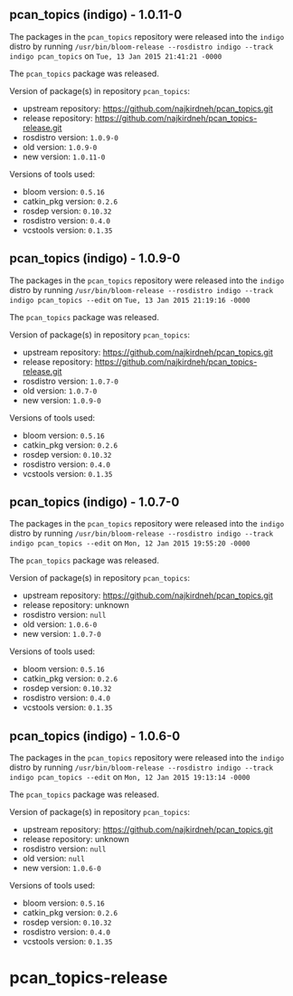 ## pcan_topics (indigo) - 1.0.11-0

The packages in the `pcan_topics` repository were released into the `indigo` distro by running `/usr/bin/bloom-release --rosdistro indigo --track indigo pcan_topics` on `Tue, 13 Jan 2015 21:41:21 -0000`

The `pcan_topics` package was released.

Version of package(s) in repository `pcan_topics`:
- upstream repository: https://github.com/najkirdneh/pcan_topics.git
- release repository: https://github.com/najkirdneh/pcan_topics-release.git
- rosdistro version: `1.0.9-0`
- old version: `1.0.9-0`
- new version: `1.0.11-0`

Versions of tools used:
- bloom version: `0.5.16`
- catkin_pkg version: `0.2.6`
- rosdep version: `0.10.32`
- rosdistro version: `0.4.0`
- vcstools version: `0.1.35`


## pcan_topics (indigo) - 1.0.9-0

The packages in the `pcan_topics` repository were released into the `indigo` distro by running `/usr/bin/bloom-release --rosdistro indigo --track indigo pcan_topics --edit` on `Tue, 13 Jan 2015 21:19:16 -0000`

The `pcan_topics` package was released.

Version of package(s) in repository `pcan_topics`:
- upstream repository: https://github.com/najkirdneh/pcan_topics.git
- release repository: https://github.com/najkirdneh/pcan_topics-release.git
- rosdistro version: `1.0.7-0`
- old version: `1.0.7-0`
- new version: `1.0.9-0`

Versions of tools used:
- bloom version: `0.5.16`
- catkin_pkg version: `0.2.6`
- rosdep version: `0.10.32`
- rosdistro version: `0.4.0`
- vcstools version: `0.1.35`


## pcan_topics (indigo) - 1.0.7-0

The packages in the `pcan_topics` repository were released into the `indigo` distro by running `/usr/bin/bloom-release --rosdistro indigo --track indigo pcan_topics --edit` on `Mon, 12 Jan 2015 19:55:20 -0000`

The `pcan_topics` package was released.

Version of package(s) in repository `pcan_topics`:
- upstream repository: https://github.com/najkirdneh/pcan_topics.git
- release repository: unknown
- rosdistro version: `null`
- old version: `1.0.6-0`
- new version: `1.0.7-0`

Versions of tools used:
- bloom version: `0.5.16`
- catkin_pkg version: `0.2.6`
- rosdep version: `0.10.32`
- rosdistro version: `0.4.0`
- vcstools version: `0.1.35`


## pcan_topics (indigo) - 1.0.6-0

The packages in the `pcan_topics` repository were released into the `indigo` distro by running `/usr/bin/bloom-release --rosdistro indigo --track indigo pcan_topics --edit` on `Mon, 12 Jan 2015 19:13:14 -0000`

The `pcan_topics` package was released.

Version of package(s) in repository `pcan_topics`:
- upstream repository: https://github.com/najkirdneh/pcan_topics.git
- release repository: unknown
- rosdistro version: `null`
- old version: `null`
- new version: `1.0.6-0`

Versions of tools used:
- bloom version: `0.5.16`
- catkin_pkg version: `0.2.6`
- rosdep version: `0.10.32`
- rosdistro version: `0.4.0`
- vcstools version: `0.1.35`


pcan_topics-release
===================
